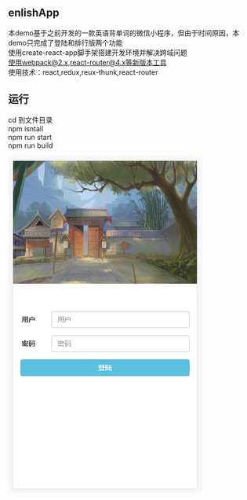 ## enlishApp
本demo基于之前开发的一款英语背单词的微信小程序，但由于时间原因，本demo只完成了登陆和排行版两个功能<br /> 
使用create-react-app脚手架搭建开发环境并解决跨域问题<br /> 
使用webpack@2.x,react-router@4.x等新版本工具<br /> 
使用技术：react,redux,reux-thunk,react-router<br /> 
## 运行
cd 到文件目录<br /> 
npm isntall<br /> 
npm run start<br /> 
npm run build <br /> 

![Image text](https://github.com/touch-sky/EnglishApp-React/blob/master/public/images/showlogin.png)
